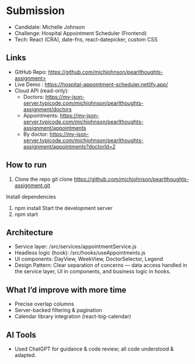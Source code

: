 # Submission

- Candidate: Michelle Johnson
- Challenge: Hospital Appointment Scheduler (Frontend)
- Tech: React (CRA), date-fns, react-datepicker, custom CSS

## Links
- GitHub Repo: https://github.com/michjohnson/pearlthoughts-assignment>
- Live Demo : https://hospital-appointment-scheduler.netlify.app/
- Cloud API (read-only):
  - Doctors: https://my-json-server.typicode.com/michjohnson/pearlthoughts-assignment/doctors  
  - Appointments: https://my-json-server.typicode.com/michjohnson/pearlthoughts-assignment/appointments  
  - By doctor: https://my-json-server.typicode.com/michjohnson/pearlthoughts-assignment/appointments?doctorId=2  

## How to run
1. Clone the repo
git clone https://github.com/michjohnson/pearlthoughts-assignment.git 

Install dependencies
1) npm install
Start the development server
2) npm start

## Architecture
- Service layer: /src/services/appointmentService.js
- Headless logic (hook): /src/hooks/useAppointments.js
- UI components: DayView, WeekView, DoctorSelector, Legend
- Design Pattern: Clear separation of concerns — data access handled in  the service layer, UI in components, and business logic in hooks.

## What I’d improve with more time
- Precise overlap columns
- Server-backed filtering & pagination
- Calendar library integration (react-big-calendar)

## AI Tools
- Used ChatGPT for guidance & code review; all code understood & adapted.
